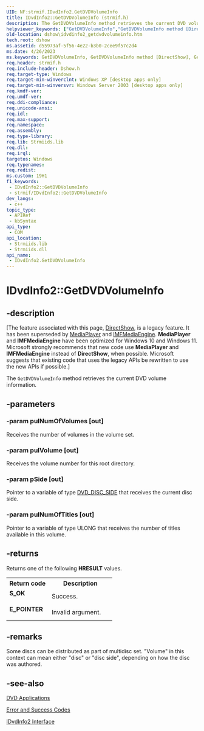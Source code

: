 ```yaml
---
UID: NF:strmif.IDvdInfo2.GetDVDVolumeInfo
title: IDvdInfo2::GetDVDVolumeInfo (strmif.h)
description: The GetDVDVolumeInfo method retrieves the current DVD volume information.
helpviewer_keywords: ["GetDVDVolumeInfo","GetDVDVolumeInfo method [DirectShow]","GetDVDVolumeInfo method [DirectShow]","IDvdInfo2 interface","IDvdInfo2 interface [DirectShow]","GetDVDVolumeInfo method","IDvdInfo2.GetDVDVolumeInfo","IDvdInfo2::GetDVDVolumeInfo","IDvdInfo2GetDVDVolumeInfo","dshow.idvdinfo2_getdvdvolumeinfo","strmif/IDvdInfo2::GetDVDVolumeInfo"]
old-location: dshow\idvdinfo2_getdvdvolumeinfo.htm
tech.root: dshow
ms.assetid: d55973af-5f56-4e22-b3b0-2cee9f57c2d4
ms.date: 4/26/2023
ms.keywords: GetDVDVolumeInfo, GetDVDVolumeInfo method [DirectShow], GetDVDVolumeInfo method [DirectShow],IDvdInfo2 interface, IDvdInfo2 interface [DirectShow],GetDVDVolumeInfo method, IDvdInfo2.GetDVDVolumeInfo, IDvdInfo2::GetDVDVolumeInfo, IDvdInfo2GetDVDVolumeInfo, dshow.idvdinfo2_getdvdvolumeinfo, strmif/IDvdInfo2::GetDVDVolumeInfo
req.header: strmif.h
req.include-header: Dshow.h
req.target-type: Windows
req.target-min-winverclnt: Windows XP [desktop apps only]
req.target-min-winversvr: Windows Server 2003 [desktop apps only]
req.kmdf-ver: 
req.umdf-ver: 
req.ddi-compliance: 
req.unicode-ansi: 
req.idl: 
req.max-support: 
req.namespace: 
req.assembly: 
req.type-library: 
req.lib: Strmiids.lib
req.dll: 
req.irql: 
targetos: Windows
req.typenames: 
req.redist: 
ms.custom: 19H1
f1_keywords:
 - IDvdInfo2::GetDVDVolumeInfo
 - strmif/IDvdInfo2::GetDVDVolumeInfo
dev_langs:
 - c++
topic_type:
 - APIRef
 - kbSyntax
api_type:
 - COM
api_location:
 - Strmiids.lib
 - Strmiids.dll
api_name:
 - IDvdInfo2.GetDVDVolumeInfo
---
```


# IDvdInfo2::GetDVDVolumeInfo


## -description

\[The feature associated with this page, [DirectShow](/windows/win32/directshow/directshow), is a legacy feature. It has been superseded by [MediaPlayer](/uwp/api/Windows.Media.Playback.MediaPlayer) and [IMFMediaEngine](/windows/win32/api/mfmediaengine/nn-mfmediaengine-imfmediaengine). **MediaPlayer** and **IMFMediaEngine** have been optimized for Windows 10 and Windows 11. Microsoft strongly recommends that new code use **MediaPlayer** and **IMFMediaEngine** instead of **DirectShow**, when possible. Microsoft suggests that existing code that uses the legacy APIs be rewritten to use the new APIs if possible.\]

The <code>GetDVDVolumeInfo</code> method retrieves the current DVD volume information.

## -parameters

### -param pulNumOfVolumes [out]

Receives the number of volumes in the volume set.

### -param pulVolume [out]

Receives the volume number for this root directory.

### -param pSide [out]

Pointer to a variable of type [DVD_DISC_SIDE](/windows/desktop/api/strmif/ne-strmif-dvd_disc_side) that receives the current disc side.

### -param pulNumOfTitles [out]

Pointer to a variable of type ULONG that receives the number of titles available in this volume.

## -returns

Returns one of the following <b>HRESULT</b> values.

<table>
<tr>
<th>Return code</th>
<th>Description</th>
</tr>
<tr>
<td width="40%">
<dl>
<dt><b>S_OK</b></dt>
</dl>
</td>
<td width="60%">
Success.

</td>
</tr>
<tr>
<td width="40%">
<dl>
<dt><b>E_POINTER</b></dt>
</dl>
</td>
<td width="60%">
Invalid argument.

</td>
</tr>
</table>

## -remarks

Some discs can be distributed as part of multidisc set. "Volume" in this context can mean either "disc" or "disc side", depending on how the disc was authored.

## -see-also

<a href="/windows/desktop/DirectShow/dvd-applications">DVD Applications</a>



<a href="/windows/desktop/DirectShow/error-and-success-codes">Error and Success Codes</a>



<a href="/windows/desktop/api/strmif/nn-strmif-idvdinfo2">IDvdInfo2 Interface</a>